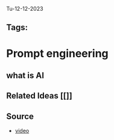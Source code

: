 Tu-12-12-2023
## Tags: 
# Prompt engineering
## what is AI


## Related Ideas [[]]
## Source
- [video](https://youtu.be/_ZvnD73m40o?si=lH-dfkum7jvgzofG)


